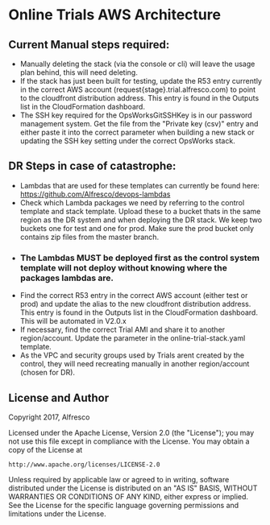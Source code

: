 # Online Trials AWS Architecture

## Current Manual steps required:

- Manually deleting the stack (via the console or cli) will leave the usage plan behind, this will need deleting.
- If the stack has just been built for testing, update the R53 entry currently in the correct AWS account (request{stage}.trial.alfresco.com) to point to the cloudfront distribution address. This entry is found in the Outputs list in the CloudFormation dashboard.
- The SSH key required for the OpsWorksGitSSHKey is in our password management system. Get the file from the "Private key (csv)" entry and either paste it into the correct parameter when building a new stack or updating the SSH key setting under the correct OpsWorks stack.

## DR Steps in case of catastrophe:

- Lambdas that are used for these templates can currently be found here: https://github.com/Alfresco/devops-lambdas
- Check which Lambda packages we need by referring to the control template and stack template. Upload these to a bucket thats in the same region as the DR system and when deploying the DR stack. We keep two buckets one for test and one for prod. Make sure the prod bucket only contains zip files from the master branch.
- ### The Lambdas MUST be deployed first as the control system template will not deploy without knowing where the packages lambdas are.
- Find the correct R53 entry in the correct AWS account (either test or prod) and update the alias to the new cloudfront distribution address. This entry is found in the Outputs list in the CloudFormation dashboard. This will be automated in V2.0.x
- If necessary, find the correct Trial AMI and share it to another region/account. Update the parameter in the online-trial-stack.yaml template.
- As the VPC and security groups used by Trials arent created by the control, they will need recreating manually in another region/account (chosen for DR).

## License and Author
Copyright 2017, Alfresco

Licensed under the Apache License, Version 2.0 (the "License");
you may not use this file except in compliance with the License.
You may obtain a copy of the License at

    http://www.apache.org/licenses/LICENSE-2.0

Unless required by applicable law or agreed to in writing, software
distributed under the License is distributed on an "AS IS" BASIS,
WITHOUT WARRANTIES OR CONDITIONS OF ANY KIND, either express or implied.
See the License for the specific language governing permissions and
limitations under the License.
